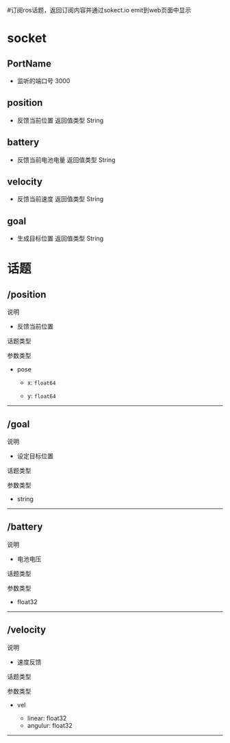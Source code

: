 #订阅ros话题，返回订阅内容并通过sokect.io emit到web页面中显示




# socket

## PortName
* 监听的端口号
    3000

## position
*  反馈当前位置
返回值类型
    String


## battery
*  反馈当前电池电量
返回值类型
    String


## velocity
*  反馈当前速度
返回值类型
    String

## goal
* 生成目标位置
返回值类型
    String

# 话题


## /position   

说明

*  反馈当前位置

话题类型

参数类型
*   pose

    *   x: `float64` 

    *   y: `float64`

---

## /goal

说明

*  设定目标位置

话题类型

参数类型

* string

---

## /battery

说明

* 电池电压

话题类型

参数类型

* float32

---

## /velocity

说明

* 速度反馈

话题类型

参数类型

* vel
    
    * linear: float32
    * angulur: float32

---